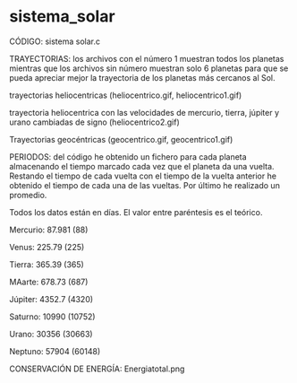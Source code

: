 # sistema_solar

CÓDIGO: sistema solar.c



TRAYECTORIAS: los archivos con el número 1 muestran todos los planetas mientras que los archivos sin número muestran solo 6 planetas para que se pueda apreciar mejor la trayectoria de los planetas más cercanos al Sol.

trayectorias heliocentricas (heliocentrico.gif, heliocentrico1.gif)

trayectoria heliocentrica con las velocidades de mercurio, tierra, júpiter y urano cambiadas de signo (heliocentrico2.gif)

Trayectorias geocéntricas (geocentrico.gif, geocentrico1.gif)



PERIODOS: del código he obtenido un fichero para cada planeta almacenando el tiempo marcado cada vez que el planeta da una vuelta. Restando el tiempo de cada vuelta con el tiempo de la vuelta anterior he obtenido el tiempo de cada una de las vueltas. Por último he realizado un promedio.

Todos los datos están en días. El valor entre paréntesis es el teórico.

Mercurio: 87.981 (88)

Venus: 225.79 (225)

Tierra: 365.39 (365)

MAarte: 678.73 (687)

Júpiter: 4352.7 (4320)

Saturno: 10990 (10752)

Urano: 30356 (30663)

Neptuno: 57904 (60148)

CONSERVACIÓN DE ENERGÍA: Energiatotal.png
